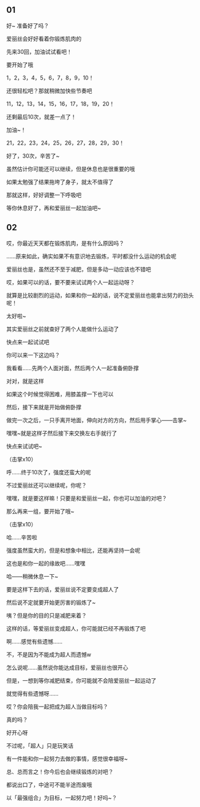 ## 01

好~ 准备好了吗？

爱丽丝会好好看着你锻炼肌肉的

先来30回，加油试试看吧！

要开始了哦

1，2，3，4，5，6，7，8，9，10！

还很轻松吧？那就稍微加快些节奏吧

11，12，13，14，15，16，17，18，19，20！

还剩最后10次，就差一点了！

加油~！

21，22，23，24，25，26，27，28，29，30！

好了，30次，辛苦了~

虽然估计你可能还可以继续，但是休息也是很重要的哦

如果太勉强了结果拖垮了身子，就太不值得了

那就这样，好好调整一下呼吸吧

等你休息好了，再和爱丽丝一起加油吧~

## 02

哎，你最近天天都在锻炼肌肉，是有什么原因吗？

……原来如此，确实如果不有意识地去锻炼，平时都没什么运动的机会呢

爱丽丝也是，虽然还不至于减肥，但是多动一动应该也不错吧

哎，如果可以的话，要不要来试试两个人一起运动呀？

就算是比较剧烈的运动，如果和你一起的话，说不定爱丽丝也能拿出努力的劲头呢！

太好啦~

其实爱丽丝之前就查好了两个人能做什么运动了

快点来一起试试吧

你可以来一下这边吗？

我看看……先两个人面对面，然后两个人一起准备俯卧撑

对对，就是这样

如果这个时候觉得困难，用膝盖撑一下也可以

然后，接下来就是开始做俯卧撑

做完一次之后，一只手离开地面，伸向对方的方向，然后用手掌心——击掌~

嘿嘿~就是这样子然后接下来交换左右手就行了

快点来试试吧~

（击掌x10）

呼……终于10次了，强度还蛮大的呢

不过爱丽丝还可以继续呢，你呢？

嘿嘿，就是要这样嘛！只要是和爱丽丝一起，你也可以加油的对吧？

那么再来一组，要开始了哦~

（击掌x10）

哈……辛苦啦

强度虽然蛮大的，但是和想象中相比，还能再坚持一会呢

这也是和你一起的缘故吧……嘿嘿

哈——稍微休息一下~

要是这样下去的话，爱丽丝说不定要变成超人了

然后说不定就要开始更厉害的锻炼了~

咦？但是你的目的只是减肥来着？

这样的话，等爱丽丝变成超人，你可能就已经不再锻炼了吧

啊……感觉有些遗憾……

不，不是因为不能成为超人而遗憾w

怎么说呢……虽然说你能达成目标，爱丽丝也很开心

但是，一想到等你减肥结束，你可能就不会陪爱丽丝一起运动了

就觉得有些遗憾呀……

哎？你会陪我一起把成为超人当做目标吗？

真的吗？

好开心呀

不过呢，「超人」只是玩笑话

有一件能和你一起努力去做的事情，感觉很幸福呀~

总、总而言之！你今后也会继续锻炼的对吧？

都说出口了，中途可不能半途而废哦

以「最强组合」为目标，一起努力吧！好吗~？
